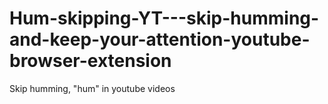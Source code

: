 # Hum-skipping-YT---skip-humming-and-keep-your-attention-youtube-browser-extension
Skip humming, "hum" in youtube videos
